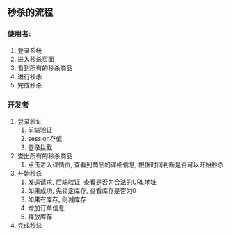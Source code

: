 ## 秒杀的流程

### 使用者:

1. 登录系统
2. 进入秒杀页面
3. 看到所有的秒杀商品
4. 进行秒杀
5. 完成秒杀

### 开发者

1. 登录验证
   1. 前端验证
   2. session存值
   3. 登录拦截
2. 查出所有的秒杀商品
   1. 点击进入详情页, 查看到商品的详细信息, 根据时间判断是否可以开始秒杀
3. 开始秒杀
   1. 发送请求, 后端验证, 查看是否为合法的URL地址
   2. 如果成功, 先锁定库存, 查看库存是否为0
   3. 如果有库存, 则减库存
   4. 增加订单信息
   5. 释放库存
4. 完成秒杀



